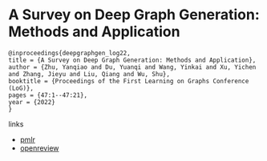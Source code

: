 # A Survey on Deep Graph Generation: Methods and Application

```
@inproceedings{deepgraphgen_log22,
title = {A Survey on Deep Graph Generation: Methods and Application},
author = {Zhu, Yanqiao and Du, Yuanqi and Wang, Yinkai and Xu, Yichen and Zhang, Jieyu and Liu, Qiang and Wu, Shu},
booktitle = {Proceedings of the First Learning on Graphs Conference (LoG)},
pages = {47:1--47:21},
year = {2022}
}
```

links
- [pmlr](https://proceedings.mlr.press/v198/zhu22a.html)
- [openreview](https://openreview.net/forum?id=Im8G9R1boQi)
